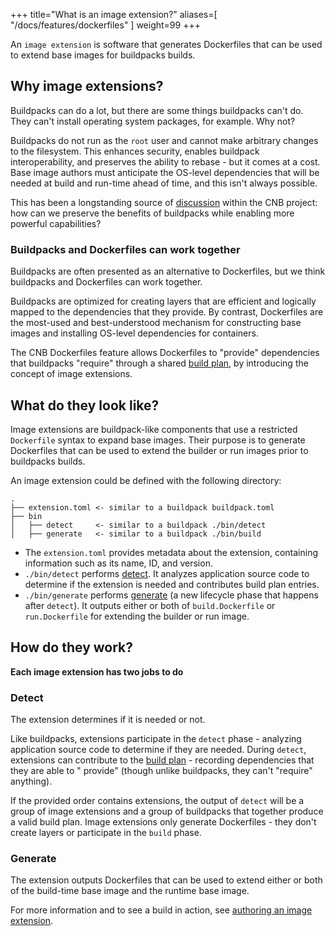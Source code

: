 
+++
title="What is an image extension?"
aliases=[
  "/docs/features/dockerfiles"
]
weight=99
+++

An `image extension` is software that generates Dockerfiles that can be used to extend base images for buildpacks builds.

<!--more-->

## Why image extensions?

Buildpacks can do a lot, but there are some things buildpacks can't do. They can't install operating system packages,
for example. Why not?

Buildpacks do not run as the `root` user and cannot make arbitrary changes to the filesystem. This enhances security,
enables buildpack interoperability, and preserves the ability to rebase - but it comes at a cost. Base image authors
must anticipate the OS-level dependencies that will be needed at build and run-time ahead of time, and this isn't always
possible.

This has been a longstanding source of [discussion](https://github.com/buildpacks/rfcs/pull/173) within the CNB project:
how can we preserve the benefits of buildpacks while enabling more powerful capabilities?

### Buildpacks and Dockerfiles can work together

Buildpacks are often presented as an alternative to Dockerfiles, but we think buildpacks and Dockerfiles can work
together.

Buildpacks are optimized for creating layers that are efficient and logically mapped to the dependencies that they
provide. By contrast, Dockerfiles are the most-used and best-understood mechanism for constructing base images and
installing OS-level dependencies for containers.

The CNB Dockerfiles feature allows Dockerfiles to "provide" dependencies that buildpacks "require" through a
shared [build plan], by introducing the concept of image extensions.

## What do they look like?

Image extensions are buildpack-like components that use a restricted `Dockerfile` syntax to expand base images. Their
purpose is to generate Dockerfiles that can be used to extend the builder or run images prior to buildpacks builds.

An image extension could be defined with the following directory:

```
.
├── extension.toml <- similar to a buildpack buildpack.toml
├── bin
│   ├── detect     <- similar to a buildpack ./bin/detect
│   ├── generate   <- similar to a buildpack ./bin/build
```

* The `extension.toml` provides metadata about the extension, containing information such as its name, ID, and version.
* `./bin/detect` performs [detect](#detect). It analyzes application source code to determine if the extension
  is needed and contributes build plan entries.
* `./bin/generate` performs [generate](#generate) (a new lifecycle phase that happens after `detect`). It
  outputs either or both of `build.Dockerfile` or `run.Dockerfile` for extending the builder or run image.

## How do they work?

**Each image extension has two jobs to do**

### Detect

The extension determines if it is needed or not.

Like buildpacks, extensions participate in the `detect` phase - analyzing application source code to determine if they
are needed. During `detect`, extensions can contribute to
the [build plan] - recording dependencies that they are able to "
provide" (though unlike buildpacks, they can't "require" anything).

If the provided order contains extensions, the output of `detect` will be a group of image extensions and a group of
buildpacks that together produce a valid build plan. Image extensions only generate Dockerfiles - they don't create
layers or participate in the `build` phase.

### Generate

The extension outputs Dockerfiles that can be used to extend either or both of the build-time base image and the runtime base image.

For more information and to see a build in action,
see [authoring an image extension](/docs/for-buildpack-authors/tutorials/basic-extension).

[build plan]: /docs/for-buildpack-authors/how-to/write-buildpacks/use-build-plan